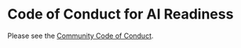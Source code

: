 # Code of Conduct for AI Readiness

Please see the [Community Code of Conduct](https://www.finos.org/code-of-conduct).
